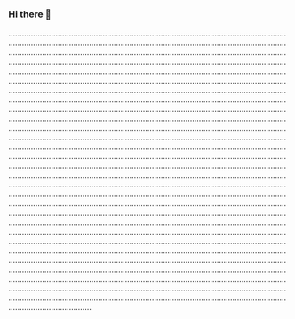 ### Hi there 👋

.................................................................................................................................................................................................................................................................................................................................................................................................................................................................................................................................................................................................................................................................................................................................................................................................................................................................................................................................................................................................................................................................................................................................................................................................................................................................................................................................................................................................................................................................................................................................................................................................................................................................................................................................................................................................................................................................................................................................................................................................................................................................................................................................................................................................................................................................................................................................................................................................................................................................................................................................................................................................................................................................................................................................................................................................................................................................................................................................................................................................................................................................................................................................................................................................................................................................................................................................................................................................................................................................................................................................................................................................................................................................................................................................................................................